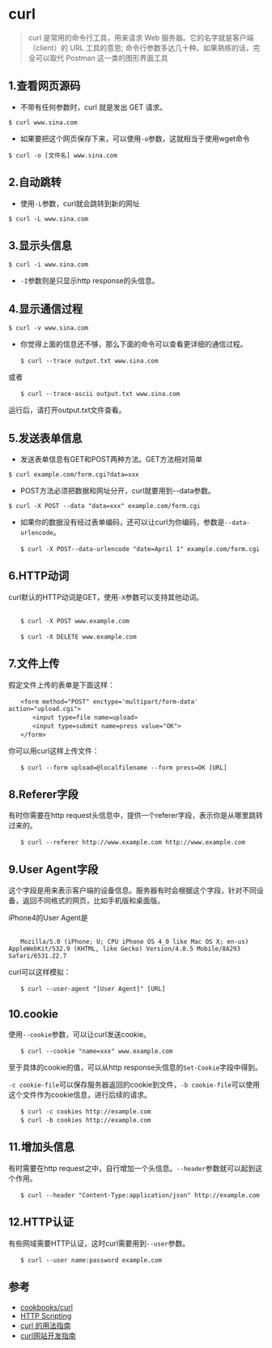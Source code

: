 # curl

>curl 是常用的命令行工具，用来请求 Web 服务器。它的名字就是客户端（client）的 URL 工具的意思;
命令行参数多达几十种。如果熟练的话，完全可以取代 Postman 这一类的图形界面工具


## 1.查看网页源码
- 不带有任何参数时，curl 就是发出 GET 请求。


```
$ curl www.sina.com
```
- 如果要把这个网页保存下来，可以使用`-o`参数，这就相当于使用wget命令

```
$ curl -o [文件名] www.sina.com
```

## 2.自动跳转
- 使用`-L`参数，curl就会跳转到新的网址

```
$ curl -L www.sina.com
```

## 3.显示头信息

```
$ curl -i www.sina.com
```

- `-I`参数则是只显示http response的头信息。

## 4.显示通信过程

```
$ curl -v www.sina.com
```
- 你觉得上面的信息还不够，那么下面的命令可以查看更详细的通信过程。

```
　　$ curl --trace output.txt www.sina.com
```

或者

```
　　$ curl --trace-ascii output.txt www.sina.com
```

运行后，请打开output.txt文件查看。



## 5.发送表单信息

- 发送表单信息有GET和POST两种方法。GET方法相对简单

```
$ curl example.com/form.cgi?data=xxx
```

- POST方法必须把数据和网址分开，curl就要用到--data参数。

```
$ curl -X POST --data "data=xxx" example.com/form.cgi
```

- 如果你的数据没有经过表单编码，还可以让curl为你编码，参数是`--data-urlencode`。

```
　　$ curl -X POST--data-urlencode "date=April 1" example.com/form.cgi
 ```
 
 ## 6.HTTP动词
 
 curl默认的HTTP动词是GET，使用`-X`参数可以支持其他动词。

```

　　$ curl -X POST www.example.com

　　$ curl -X DELETE www.example.com
```

## 7.文件上传

假定文件上传的表单是下面这样：
```
　　<form method="POST" enctype='multipart/form-data' action="upload.cgi">
　　　　<input type=file name=upload>
　　　　<input type=submit name=press value="OK">
　　</form>
```

你可以用curl这样上传文件：

```
　　$ curl --form upload=@localfilename --form press=OK [URL]
```


## 8.Referer字段

有时你需要在http request头信息中，提供一个referer字段，表示你是从哪里跳转过来的。

```
　　$ curl --referer http://www.example.com http://www.example.com
```


## 9.User Agent字段

这个字段是用来表示客户端的设备信息。服务器有时会根据这个字段，针对不同设备，返回不同格式的网页，比如手机版和桌面版。

iPhone4的User Agent是

```

　　Mozilla/5.0 (iPhone; U; CPU iPhone OS 4_0 like Mac OS X; en-us) AppleWebKit/532.9 (KHTML, like Gecko) Version/4.0.5 Mobile/8A293 Safari/6531.22.7
```

curl可以这样模拟：

```
　　$ curl --user-agent "[User Agent]" [URL]
```


## 10.cookie

使用`--cookie`参数，可以让curl发送cookie。
```
　　$ curl --cookie "name=xxx" www.example.com
```

至于具体的cookie的值，可以从http response头信息的`Set-Cookie`字段中得到。

`-c cookie-file`可以保存服务器返回的cookie到文件，`-b cookie-file`可以使用这个文件作为cookie信息，进行后续的请求。

```
　　$ curl -c cookies http://example.com
　　$ curl -b cookies http://example.com
```

## 11.增加头信息

有时需要在http request之中，自行增加一个头信息。`--header`参数就可以起到这个作用。

```
　　$ curl --header "Content-Type:application/json" http://example.com
```


## 12.HTTP认证

有些网域需要HTTP认证，这时curl需要用到`--user`参数。

```
　　$ curl --user name:password example.com
```

## 参考
- [cookbooks/curl](https://catonmat.net/cookbooks/curl)
- [HTTP Scripting](https://curl.haxx.se/docs/httpscripting.html)
- [curl 的用法指南](http://www.ruanyifeng.com/blog/2019/09/curl-reference.html)
- [curl网站开发指南](http://www.ruanyifeng.com/blog/2011/09/curl.html)
